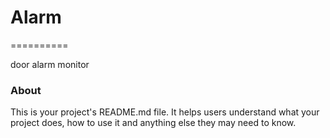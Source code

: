 # Alarm
==========

door alarm monitor

### About

This is your project's README.md file. It helps users understand what your
project does, how to use it and anything else they may need to know.
